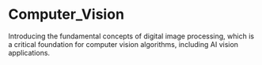 # Computer_Vision
Introducing the fundamental concepts of digital image processing, which is a critical foundation for computer vision algorithms, including AI vision applications.
